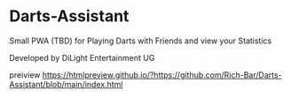 # Darts-Assistant
Small PWA (TBD) for Playing Darts with Friends and view your Statistics

Developed by DiLight Entertainment UG


preiview https://htmlpreview.github.io/?https://github.com/Rich-Bar/Darts-Assistant/blob/main/index.html
